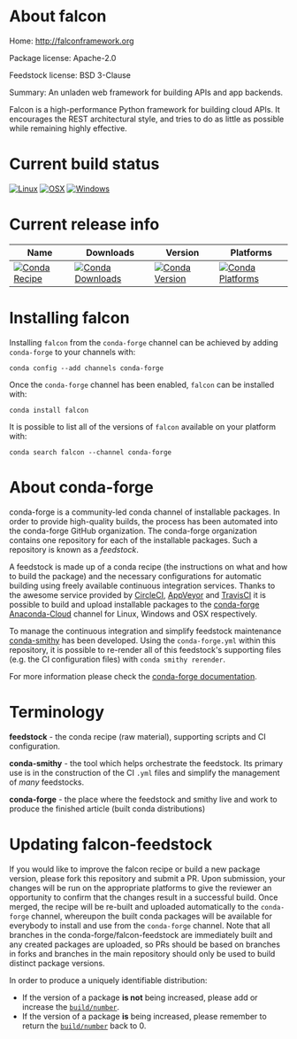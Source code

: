 About falcon
============

Home: http://falconframework.org

Package license: Apache-2.0

Feedstock license: BSD 3-Clause

Summary: An unladen web framework for building APIs and app backends.

Falcon is a high-performance Python framework for building cloud APIs. It
encourages the REST architectural style, and tries to do as little as
possible while remaining highly effective.


Current build status
====================

[![Linux](https://img.shields.io/circleci/project/github/conda-forge/falcon-feedstock/master.svg?label=Linux)](https://circleci.com/gh/conda-forge/falcon-feedstock)
[![OSX](https://img.shields.io/travis/conda-forge/falcon-feedstock/master.svg?label=macOS)](https://travis-ci.org/conda-forge/falcon-feedstock)
[![Windows](https://img.shields.io/appveyor/ci/conda-forge/falcon-feedstock/master.svg?label=Windows)](https://ci.appveyor.com/project/conda-forge/falcon-feedstock/branch/master)

Current release info
====================

| Name | Downloads | Version | Platforms |
| --- | --- | --- | --- |
| [![Conda Recipe](https://img.shields.io/badge/recipe-falcon-green.svg)](https://anaconda.org/conda-forge/falcon) | [![Conda Downloads](https://img.shields.io/conda/dn/conda-forge/falcon.svg)](https://anaconda.org/conda-forge/falcon) | [![Conda Version](https://img.shields.io/conda/vn/conda-forge/falcon.svg)](https://anaconda.org/conda-forge/falcon) | [![Conda Platforms](https://img.shields.io/conda/pn/conda-forge/falcon.svg)](https://anaconda.org/conda-forge/falcon) |

Installing falcon
=================

Installing `falcon` from the `conda-forge` channel can be achieved by adding `conda-forge` to your channels with:

```
conda config --add channels conda-forge
```

Once the `conda-forge` channel has been enabled, `falcon` can be installed with:

```
conda install falcon
```

It is possible to list all of the versions of `falcon` available on your platform with:

```
conda search falcon --channel conda-forge
```


About conda-forge
=================

conda-forge is a community-led conda channel of installable packages.
In order to provide high-quality builds, the process has been automated into the
conda-forge GitHub organization. The conda-forge organization contains one repository
for each of the installable packages. Such a repository is known as a *feedstock*.

A feedstock is made up of a conda recipe (the instructions on what and how to build
the package) and the necessary configurations for automatic building using freely
available continuous integration services. Thanks to the awesome service provided by
[CircleCI](https://circleci.com/), [AppVeyor](http://www.appveyor.com/)
and [TravisCI](https://travis-ci.org/) it is possible to build and upload installable
packages to the [conda-forge](https://anaconda.org/conda-forge)
[Anaconda-Cloud](http://docs.anaconda.org/) channel for Linux, Windows and OSX respectively.

To manage the continuous integration and simplify feedstock maintenance
[conda-smithy](http://github.com/conda-forge/conda-smithy) has been developed.
Using the ``conda-forge.yml`` within this repository, it is possible to re-render all of
this feedstock's supporting files (e.g. the CI configuration files) with ``conda smithy rerender``.

For more information please check the [conda-forge documentation](https://conda-forge.org/docs/).

Terminology
===========

**feedstock** - the conda recipe (raw material), supporting scripts and CI configuration.

**conda-smithy** - the tool which helps orchestrate the feedstock.
                   Its primary use is in the construction of the CI ``.yml`` files
                   and simplify the management of *many* feedstocks.

**conda-forge** - the place where the feedstock and smithy live and work to
                  produce the finished article (built conda distributions)


Updating falcon-feedstock
=========================

If you would like to improve the falcon recipe or build a new
package version, please fork this repository and submit a PR. Upon submission,
your changes will be run on the appropriate platforms to give the reviewer an
opportunity to confirm that the changes result in a successful build. Once
merged, the recipe will be re-built and uploaded automatically to the
`conda-forge` channel, whereupon the built conda packages will be available for
everybody to install and use from the `conda-forge` channel.
Note that all branches in the conda-forge/falcon-feedstock are
immediately built and any created packages are uploaded, so PRs should be based
on branches in forks and branches in the main repository should only be used to
build distinct package versions.

In order to produce a uniquely identifiable distribution:
 * If the version of a package **is not** being increased, please add or increase
   the [``build/number``](http://conda.pydata.org/docs/building/meta-yaml.html#build-number-and-string).
 * If the version of a package **is** being increased, please remember to return
   the [``build/number``](http://conda.pydata.org/docs/building/meta-yaml.html#build-number-and-string)
   back to 0.